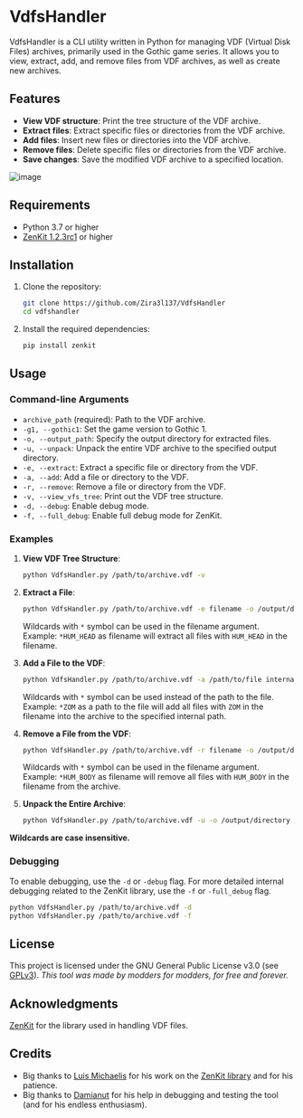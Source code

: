 # VdfsHandler

VdfsHandler is a CLI utility written in Python for managing VDF (Virtual Disk Files) archives, primarily used in the Gothic game series. It allows you to view, extract, add, and remove files from VDF archives, as well as create new archives.

## Features

- **View VDF structure**: Print the tree structure of the VDF archive.
- **Extract files**: Extract specific files or directories from the VDF archive.
- **Add files**: Insert new files or directories into the VDF archive.
- **Remove files**: Delete specific files or directories from the VDF archive.
- **Save changes**: Save the modified VDF archive to a specified location.

![image](https://github.com/user-attachments/assets/7a3c4276-d9a5-4815-a26c-9e0ec8308f30)


## Requirements

- Python 3.7 or higher
- [ZenKit 1.2.3rc1](https://github.com/GothicKit/ZenKit4Py) or higher

## Installation

1. Clone the repository:
    ```sh
    git clone https://github.com/Zira3l137/VdfsHandler
    cd vdfshandler
    ```

2. Install the required dependencies:
    ```sh
    pip install zenkit
    ```

## Usage

### Command-line Arguments

- `archive_path` (required): Path to the VDF archive.
- `-g1, --gothic1`: Set the game version to Gothic 1.
- `-o, --output_path`: Specify the output directory for extracted files.
- `-u, --unpack`: Unpack the entire VDF archive to the specified output directory.
- `-e, --extract`: Extract a specific file or directory from the VDF.
- `-a, --add`: Add a file or directory to the VDF.
- `-r, --remove`: Remove a file or directory from the VDF.
- `-v, --view_vfs_tree`: Print out the VDF tree structure.
- `-d, --debug`: Enable debug mode.
- `-f, --full_debug`: Enable full debug mode for ZenKit.

### Examples

1. **View VDF Tree Structure**:
    ```sh
    python VdfsHandler.py /path/to/archive.vdf -v
    ```

2. **Extract a File**:
    ```sh
    python VdfsHandler.py /path/to/archive.vdf -e filename -o /output/directory
    ```
      Wildcards with `*` symbol can be used in the filename argument.
    Example: `*HUM_HEAD` as filename will extract all files with `HUM_HEAD` in the filename.

3. **Add a File to the VDF**:
    ```sh
    python VdfsHandler.py /path/to/archive.vdf -a /path/to/file internal/path/in/vdf -o /output/directory/for/vdf/with/changes
    ```
      Wildcards with `*` symbol can be used instead of the path to the file.
    Example: `*ZOM` as a path to the file will add all files with `ZOM` in the filename into the archive to the specified internal path.

4. **Remove a File from the VDF**:
    ```sh
    python VdfsHandler.py /path/to/archive.vdf -r filename -o /output/directory
    ```
      Wildcards with `*` symbol can be used in the filename argument.
    Example: `*HUM_BODY` as filename will remove all files with `HUM_BODY` in the filename from the archive.

5. **Unpack the Entire Archive**:
    ```sh
    python VdfsHandler.py /path/to/archive.vdf -u -o /output/directory
    ```

**Wildcards are case insensitive.**

### Debugging

To enable debugging, use the `-d` or `-debug` flag. For more detailed internal debugging related to the ZenKit library, use the `-f` or `-full_debug` flag.

```sh
python VdfsHandler.py /path/to/archive.vdf -d
python VdfsHandler.py /path/to/archive.vdf -f
```

## License

This project is licensed under the GNU General Public License v3.0 (see [GPLv3](https://www.gnu.org/licenses/gpl-3.0.html)).
*This tool was made by modders for modders, for free and forever.*

## Acknowledgments

[ZenKit](https://github.com/GothicKit/ZenKit4Py) for the library used in handling VDF files.

## Credits

- Big thanks to [Luis Michaelis](https://github.com/lmichaelis) for his work on the [ZenKit library](https://github.com/GothicKit/ZenKit4Py) and for his patience.
- Big thanks to [Damianut](https://github.com/damianut) for his help in debugging and testing the tool (and for his endless enthusiasm).
